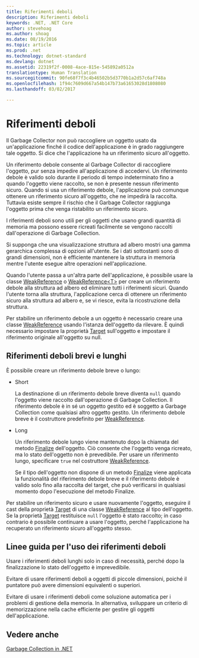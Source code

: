 ```yaml
---
title: Riferimenti deboli
description: Riferimenti deboli
keywords: .NET, .NET Core
author: stevehoag
ms.author: shoag
ms.date: 08/19/2016
ms.topic: article
ms.prod: .net
ms.technology: dotnet-standard
ms.devlang: dotnet
ms.assetid: 22319f2f-0008-4ace-815e-545892a0512a
translationtype: Human Translation
ms.sourcegitcommit: 90fe68f7f3c4b46502b5d3770b1a2d57c6af748a
ms.openlocfilehash: 1f94c7609d667a54b147b73a61653028d1808080
ms.lasthandoff: 03/02/2017

---
```


# <a name="weak-references"></a>Riferimenti deboli

Il Garbage Collector non può raccogliere un oggetto usato da un'applicazione finché il codice dell'applicazione è in grado raggiungere tale oggetto. Si dice che l'applicazione ha un riferimento sicuro all'oggetto. 

Un riferimento debole consente al Garbage Collector di raccogliere l'oggetto, pur senza impedire all'applicazione di accedervi. Un riferimento debole è valido solo durante il periodo di tempo indeterminato fino a quando l'oggetto viene raccolto, se non è presente nessun riferimento sicuro. Quando si usa un riferimento debole, l'applicazione può comunque ottenere un riferimento sicuro all'oggetto, che ne impedirà la raccolta. Tuttavia esiste sempre il rischio che il Garbage Collector raggiunga l'oggetto prima che venga ristabilito un riferimento sicuro.

I riferimenti deboli sono utili per gli oggetti che usano grandi quantità di memoria ma possono essere ricreati facilmente se vengono raccolti dall'operazione di Garbage Collection. 

Si supponga che una visualizzazione struttura ad albero mostri una gamma gerarchica complessa di opzioni all'utente. Se i dati sottostanti sono di grandi dimensioni, non è efficiente mantenere la struttura in memoria mentre l'utente esegue altre operazioni nell'applicazione. 

Quando l'utente passa a un'altra parte dell'applicazione, è possibile usare la classe [WeakReference](xref:System.WeakReference) o [WeakReference&lt;T&gt;](xref:System.WeakReference%601) per creare un riferimento debole alla struttura ad albero ed eliminare tutti i riferimenti sicuri. Quando l'utente torna alla struttura, l'applicazione cerca di ottenere un riferimento sicuro alla struttura ad albero e, se vi riesce, evita la ricostruzione della struttura.

Per stabilire un riferimento debole a un oggetto è necessario creare una classe [WeakReference](xref:System.WeakReference) usando l'istanza dell'oggetto da rilevare. È quindi necessario impostare la proprietà [Target](xref:System.WeakReference.Target) sull'oggetto e impostare il riferimento originale all'oggetto su null. 

## <a name="short-and-long-weak-references"></a>Riferimenti deboli brevi e lunghi

È possibile creare un riferimento debole breve o lungo: 

* Short

  La destinazione di un riferimento debole breve diventa `null` quando l'oggetto viene raccolto dall'operazione di Garbage Collection. Il riferimento debole è in sé un oggetto gestito ed è soggetto a Garbage Collection come qualsiasi altro oggetto gestito. Un riferimento debole breve è il costruttore predefinito per [WeakReference](xref:System.WeakReference). 

* Long

  Un riferimento debole lungo viene mantenuto dopo la chiamata del metodo [Finalize](xref:System.Object.Finalize) dell'oggetto. Ciò consente che l'oggetto venga ricreato, ma lo stato dell'oggetto non è prevedibile. Per usare un riferimento lungo, specificare `true` nel costruttore [WeakReference](xref:System.WeakReference). 

  Se il tipo dell'oggetto non dispone di un metodo [Finalize](xref:System.Object.Finalize) viene applicata la funzionalità del riferimento debole breve e il riferimento debole è valido solo fino alla raccolta del target, che può verificarsi in qualsiasi momento dopo l'esecuzione del metodo Finalize.

Per stabilire un riferimento sicuro e usare nuovamente l'oggetto, eseguire il cast della proprietà [Target](xref:System.WeakReference.Target) di una classe [WeakReference](xref:System.WeakReference) al tipo dell'oggetto. Se la proprietà [Target](xref:System.WeakReference.Target) restituisce `null` l'oggetto è stato raccolto; in caso contrario è possibile continuare a usare l'oggetto, perché l'applicazione ha recuperato un riferimento sicuro all'oggetto stesso.

## <a name="guidelines-for-using-weak-references"></a>Linee guida per l'uso dei riferimenti deboli

Usare i riferimenti deboli lunghi solo in caso di necessità, perché dopo la finalizzazione lo stato dell'oggetto è imprevedibile. 

Evitare di usare riferimenti deboli a oggetti di piccole dimensioni, poiché il puntatore può avere dimensioni equivalenti o superiori. 

Evitare di usare i riferimenti deboli come soluzione automatica per i problemi di gestione della memoria. In alternativa, sviluppare un criterio di memorizzazione nella cache efficiente per gestire gli oggetti dell'applicazione. 

## <a name="see-also"></a>Vedere anche

[Garbage Collection in .NET](index.md)

